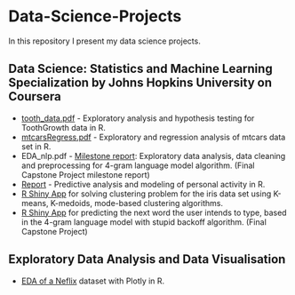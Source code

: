 # Data-Science-Projects

In this repository I present my data science projects.

## Data Science: Statistics and Machine Learning Specialization by Johns Hopkins University on Coursera

* [tooth_data.pdf](https://github.com/mykytazharov/Data-Science-Projects/blob/master/tooth_data.pdf)  - Exploratory analysis and hypothesis testing for ToothGrowth data in R.
* [mtcarsRegress.pdf](https://github.com/mykytazharov/Data-Science-Projects/blob/master/mtcarsRegress.pdf) - Exploratory and regression analysis of mtcars data set in R.
* EDA_nlp.pdf - [Milestone report](https://rpubs.com/kitazharov/573608): Exploratory data analysis, data cleaning and preprocessing for 4-gram language model algorithm. (Final Capstone Project milestone report)
* [Report](https://mykytazharov.github.io/personalActivityPrediction/) - Predictive analysis and modeling of personal activity in R. 
* [R Shiny App](https://mykytazharov.shinyapps.io/KMeansVisualisation/ ) for solving clustering problem for the iris data set using K-means, K-medoids, mode-based clustering algorithms.
* [R Shiny App](https://mykytazharov.shinyapps.io/SmartKeyBoardApp/) for predicting the next word the user intends to type, based in the 4-gram language model with stupid backoff algorithm. (Final Capstone Project)

## Exploratory Data Analysis and Data Visualisation

* [EDA of a Neflix](https://mykytazharov.github.io/netflix_eda) dataset with Plotly in R.
